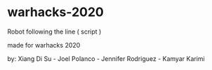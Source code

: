 # warhacks-2020

Robot following the line ( script )

made for warhacks 2020

by: Xiang Di Su - Joel Polanco - Jennifer Rodriguez - Kamyar Karimi

